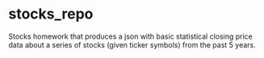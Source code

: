 # stocks_repo
Stocks homework that produces a json with basic statistical closing price data about a series of stocks (given ticker symbols)  from the past 5 years.
